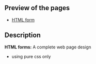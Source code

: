 ## Preview of the pages

 - [HTML form](https://omchaurasia.github.io/Techpile-codes/ui/0%20for%20free%20course/html%2024%20april.html)

  
## Description
**HTML forms:**
A complete web page design
- using pure css only

